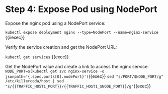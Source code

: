 # Step 4: Expose Pod using NodePort

Expose the nginx pod using a NodePort service:

`kubectl expose deployment nginx --type=NodePort --name=nginx-service` {{iiexec}}

Verify the service creation and get the NodePort URL:

`kubectl get services` {{exec}}

Get the NodePort value and create a link to access the nginx service:
`NODE_PORT=$(kubectl get svc nginx-service -o jsonpath='{.spec.ports[0].nodePort}')`{{exec}}
`sed "s/PORT/$NODE_PORT/g" /etc/killercoda/host | sed "s/{{TRAFFIC_HOST1_PORT}}/{{TRAFFIC_HOST1_$NODE_PORT}}/g"`{{exec}}


